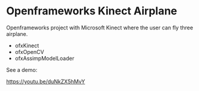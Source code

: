 # Openframeworks Kinect Airplane
Openframeworks project with Microsoft Kinect where the user can fly three airplane.

- ofxKinect
- ofxOpenCV
- ofxAssimpModelLoader

See a demo:

https://youtu.be/duNkZX5hMvY
